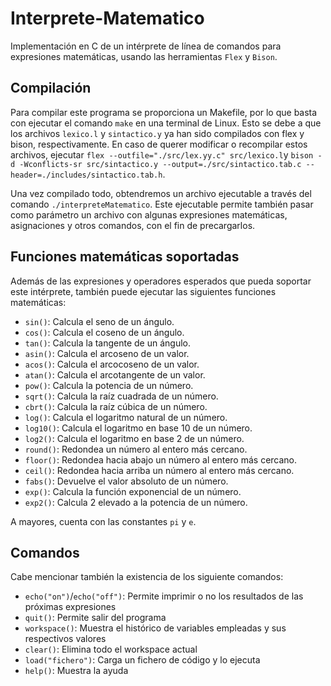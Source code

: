 # Interprete-Matematico
Implementación en C de un intérprete de línea de comandos para expresiones matemáticas, usando las herramientas `Flex` y `Bison`.

## Compilación

Para compilar este programa se proporciona un Makefile, por lo que basta con ejecutar el comando `make` en una terminal de Linux. Esto se debe a que los archivos `lexico.l` y `sintactico.y` ya han sido compilados con flex y bison, respectivamente. En caso de querer modificar o recompilar estos archivos, ejecutar `flex --outfile="./src/lex.yy.c" src/lexico.l`y `bison -d -Wconflicts-sr src/sintactico.y --output=./src/sintactico.tab.c --header=./includes/sintactico.tab.h`. 

Una vez compilado todo, obtendremos un archivo ejecutable a través del comando `./interpreteMatematico`. Este ejecutable permite también pasar como parámetro un archivo con algunas expresiones matemáticas, asignaciones y otros comandos, con el fin de precargarlos.

## Funciones matemáticas soportadas

Además de las expresiones y operadores esperados que pueda soportar este intérprete, también puede ejecutar las siguientes funciones matemáticas:

- `sin()`: Calcula el seno de un ángulo.
- `cos()`: Calcula el coseno de un ángulo.
- `tan()`: Calcula la tangente de un ángulo.
- `asin()`: Calcula el arcoseno de un valor.
- `acos()`: Calcula el arcocoseno de un valor.
- `atan()`: Calcula el arcotangente de un valor.
- `pow()`: Calcula la potencia de un número.
- `sqrt()`: Calcula la raíz cuadrada de un número.
- `cbrt()`: Calcula la raíz cúbica de un número.
- `log()`: Calcula el logaritmo natural de un número.
- `log10()`: Calcula el logaritmo en base 10 de un número.
- `log2()`: Calcula el logaritmo en base 2 de un número.
- `round()`: Redondea un número al entero más cercano.
- `floor()`: Redondea hacia abajo un número al entero más cercano.
- `ceil()`: Redondea hacia arriba un número al entero más cercano.
- `fabs()`: Devuelve el valor absoluto de un número.
- `exp()`: Calcula la función exponencial de un número.
- `exp2()`: Calcula 2 elevado a la potencia de un número.

A mayores, cuenta con las constantes `pi` y `e`.

## Comandos

Cabe mencionar también la existencia de los siguiente comandos:
- `echo("on")`/`echo("off")`: Permite imprimir o no los resultados de las próximas expresiones
- `quit()`: Permite salir del programa
- `workspace()`: Muestra el histórico de variables empleadas y sus respectivos valores
- `clear()`: Elimina todo el workspace actual
- `load("fichero")`: Carga un fichero de código y lo ejecuta
- `help()`: Muestra la ayuda